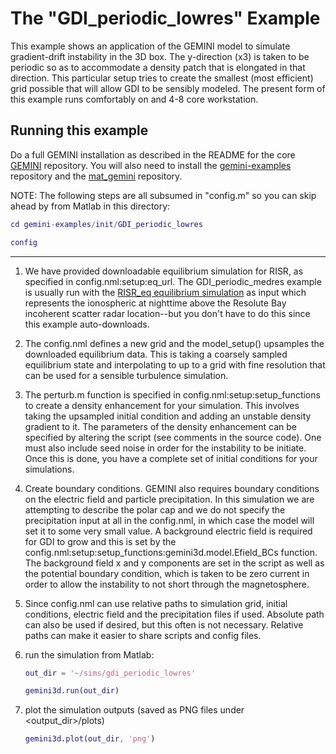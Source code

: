 # The "GDI\_periodic\_lowres" Example

This example shows an application of the GEMINI model to simulate gradient-drift instability in the 3D box.  The y-direction (x3) is taken to be periodic so as to accommodate a density patch that is elongated in that direction.  This particular setup tries to create the smallest (most efficient) grid possible that will allow GDI to be sensibly modeled.  The present form of this example runs comfortably on and 4-8 core workstation.

## Running this example

Do a full GEMINI installation as described in the README for the core [GEMINI](https://github.com/gemini3d/gemini) repository.
You will also need to install the [gemini-examples](https://github.com/gemini3d/gemini-examples) repository and the
[mat_gemini](https://github.com/gemini3d/mat_gemini) repository.


NOTE: The following steps are all subsumed in "config.m" so you can skip ahead by from Matlab in this directory:

```matlab
cd gemini-examples/init/GDI_periodic_lowres

config
```

---

1. We have provided downloadable equilibrium simulation for RISR, as specified in config.nml:setup:eq_url.  The GDI\_periodic\_medres example is usually run with the [RISR_eq equilibrium simulation](./init/RISR_eq) as input which represents the ionospheric at nighttime above the Resolute Bay incoherent scatter radar location--but you don't have to do this since this example auto-downloads.

2. The config.nml defines a new grid and the model_setup() upsamples the downloaded equilibrium data.  This is taking a coarsely sampled equilibrium state and interpolating to up to a grid with fine resolution that can be used for a sensible turbulence simulation.

3. The perturb.m function is specified in config.nml:setup:setup_functions to create a density enhancement for your simulation. This involves taking the upsampled initial condition and adding an unstable density gradient to it.  The parameters of the density enhancement can be specified by altering the script (see comments in the source code).  One must also include seed noise in order for the instability to be initiate.  Once this is done, you have a complete set of initial conditions for your simulations.

4. Create boundary conditions.  GEMINI also requires boundary conditions on the electric field and particle precipitation.  In this simulation we are attempting to describe the polar cap and we do not specify the precipitation input at all in the config.nml, in which case the model will set it to some very small value.  A background electric field is required for GDI to grow and this is set by the config.nml:setup:setup_functions:gemini3d.model.Efield_BCs function.  The background field x and y components are set in the script as well as the potential boundary condition, which is taken to be zero current in order to allow the instability to not short through the magnetosphere.

5. Since config.nml can use relative paths to simulation grid, initial conditions, electric field and the precipitation files if used. Absolute path can also be used if desired, but this often is not necessary. Relative paths can make it easier to share scripts and config files.

6. run the simulation from Matlab:

    ```matlab
    out_dir = '~/sims/gdi_periodic_lowres'

    gemini3d.run(out_dir)
    ```

8. plot the simulation outputs (saved as PNG files under <output_dir>/plots)

    ```matlab
    gemini3d.plot(out_dir, 'png')
    ```
